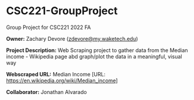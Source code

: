 # CSC221-GroupProject
Group Project for CSC221 2022 FA

__Owner:__ Zachary Devore (zdevore@my.waketech.edu)

__Project Description:__ Web Scraping project to gather data from the Median income - Wikipedia page
                         abd graph/plot the data in a meaningful, visual way
                         
__Webscraped URL:__ Median Income [URL: https://en.wikipedia.org/wiki/Median_income]

__Collaborator:__ Jonathan Alvarado
